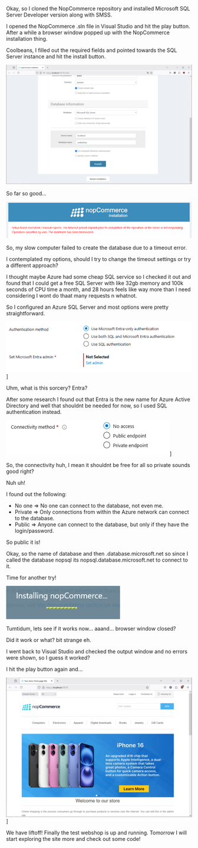 Okay, so I cloned the NopCommerce repository and installed Microsoft SQL Server Developer version along with SMSS.

I opened the NopCommerce .sln file in Visual Studio and hit the play button. After a while a browser window popped up with the NopCommerce installation thing.

Coolbeans, I filled out the required fields and pointed towards the SQL Server instance and hit the install button.

![NopCommerce installation screen](images/2025-05-22/NCInstall.png)

So far so good...

![NopCommerce error message](images/2025-05-22/NCFirstError.png)

So, my slow computer failed to create the database due to a timeout error. 

I contemplated my options, should I try to change the timeout settings or try a different approach?

I thought maybe Azure had some cheap SQL service so I checked it out and found that I could get a free SQL Server with like 32gb memory and 100k seconds of CPU time a month, and 28 hours feels like way more than I need considering I wont do thaat many requests n whatnot.

So I configured an Azure SQL Server and most options were pretty straightforward.

![Whats Entra?](images/2025-05-22/Entra.png)]

Uhm, what is this sorcery? Entra?

After some research I found out that Entra is the new name for Azure Active Directory and well that shouldnt be needed for now, so I used SQL authentication instead.

![Connectivity method](images/2025-05-22/Connectivity.png)]

So, the connectivity huh, I mean it shouldnt be free for all so private sounds good right?

Nuh uh!

I found out the following:

- No one => No one can connect to the database, not even me.
- Private => Only connections from within the Azure network can connect to the database.
- Public => Anyone can connect to the database, but only if they have the login/password.

So public it is!

Okay, so the name of database and then .database.microsoft.net so since I called the database nopsql its nopsql.database.microsoft.net to connect to it.

Time for another try!

![NopCommerce installation part 2](images/2025-05-22/NCInstall2.png)

Tumtidum, lets see if it works now... aaand... browser window closed?

Did it work or what? bit strange eh.

I went back to Visual Studio and checked the output window and no errors were shown, so I guess it worked?

I hit the play button again and...

![It's alive!](images/2025-05-22/ItsAlive.png)]

We have liftoff! Finally the test webshop is up and running. Tomorrow I will start exploring the site more and check out some code!